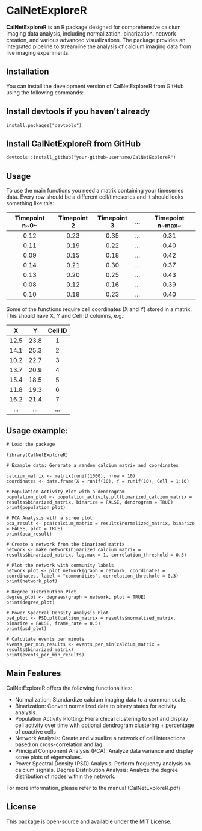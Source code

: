 # CalNetExploreR

**CalNetExploreR** is an R package designed for comprehensive calcium imaging data analysis, including normalization, binarization, network creation, and various advanced visualizations. The package provides an integrated pipeline to streamline the analysis of calcium imaging data from live imaging experiments.

## Installation

You can install the development version of CalNetExploreR from GitHub using the following commands:

## Install devtools if you haven't already

`install.packages("devtools")`

## Install CalNetExploreR from GitHub

`devtools::install_github("your-github-username/CalNetExploreR")`

## Usage

To use the main functions you need a matrix containing your timeseries data. Every row should be a different cell/timeseries and it should looks something like this:

| Timepoint n~0~ | Timepoint 2 | Timepoint 3 | ... | Timepoint n~max~ |
|:--------------:|:-----------:|:-----------:|:---:|:----------------:|
|      0.12      |    0.23     |    0.35     | ... |       0.31       |
|      0.11      |    0.19     |    0.22     | ... |       0.40       |
|      0.09      |    0.15     |    0.18     | ... |       0.42       |
|      0.14      |    0.21     |    0.30     | ... |       0.37       |
|      0.13      |    0.20     |    0.25     | ... |       0.43       |
|      0.08      |    0.12     |    0.16     | ... |       0.39       |
|      0.10      |    0.18     |    0.23     | ... |       0.40       |

Some of the functions require cell coordinates (X and Y) stored in a matrix. This should have X, Y and Cell ID columns, e.g.:

|  X   |  Y   | Cell ID |
|:----:|:----:|:-------:|
| 12.5 | 23.8 |    1    |
| 14.1 | 25.3 |    2    |
| 10.2 | 22.7 |    3    |
| 13.7 | 20.9 |    4    |
| 15.4 | 18.5 |    5    |
| 11.8 | 19.3 |    6    |
| 16.2 | 21.4 |    7    |
| ...  | ...  |   ...   |

## Usage example:

```         
# Load the package

library(CalNetExploreR)

# Example data: Generate a random calcium matrix and coordinates
    
calcium_matrix <- matrix(runif(1000), nrow = 10)  
coordinates <- data.frame(X = runif(10), Y = runif(10), Cell = 1:10)

# Population Activity Plot with a dendrogram
population_plot <- population_activity.plt(binarized_calcium_matrix = results$binarized_matrix, binarize = FALSE, dendrogram = TRUE)
print(population_plot)

# PCA Analysis with a scree plot
pca_result <- pca(calcium_matrix = results$normalized_matrix, binarize = FALSE, plot = TRUE)
print(pca_result)

# Create a network from the binarized matrix
network <- make_network(binarized_calcium_matrix = results$binarized_matrix, lag.max = 1, correlation_threshold = 0.3)

# Plot the network with community labels
network_plot <- plot_network(graph = network, coordinates = coordinates, label = "communities", correlation_threshold = 0.3)
print(network_plot)

# Degree Distribution Plot
degree_plot <- degrees(graph = network, plot = TRUE)
print(degree_plot)

# Power Spectral Density Analysis Plot
psd_plot <- PSD.plt(calcium_matrix = results$normalized_matrix, binarize = FALSE, frame_rate = 0.5)
print(psd_plot)

# Calculate events per minute
events_per_min_results <- events_per_min(calcium_matrix = results$binarized_matrix)
print(events_per_min_results)
```

## Main Features

CalNetExploreR offers the following functionalities:

-   Normalization: Standardize calcium imaging data to a common scale.
-   Binarization: Convert normalized data to binary states for activity analysis.
-   Population Activity Plotting: Hierarchical clustering to sort and display cell activity over time with optional dendrogram clustering + percentage of coactive cells
-   Network Analysis: Create and visualize a network of cell interactions based on cross-correlation and lag.
-   Principal Component Analysis (PCA): Analyze data variance and display scree plots of eigenvalues.
-   Power Spectral Density (PSD) Analysis: Perform frequency analysis on calcium signals. Degree Distribution Analysis: Analyze the degree distribution of nodes within the network.

For more information, please refer to the manual (CalNetExploreR.pdf)

## License

This package is open-source and available under the MIT License.
